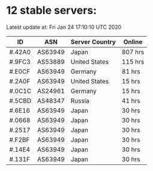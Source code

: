 # 12 stable servers:

Latest update at: Fri Jan 24 17:10:10 UTC 2020

| ID | ASN | Server Country | Online |
| -- | --- | -------------- | ------ |
| #.42A0 | AS63949 | Japan | 807 hrs |
| #.9FC3 | AS53889 | United States | 115 hrs |
| #.E0CF | AS63949 | Germany | 81 hrs |
| #.2A0F | AS63949 | United States | 15 hrs |
| #.0C1C | AS24961 | Germany | 15 hrs |
| #.5CBD | AS48347 | Russia | 41 hrs |
| #.6E16 | AS63949 | Japan | 30 hrs |
| #.0668 | AS63949 | Japan | 30 hrs |
| #.2517 | AS63949 | Japan | 30 hrs |
| #.F2BF | AS63949 | Japan | 30 hrs |
| #.14E4 | AS63949 | Japan | 30 hrs |
| #.131F | AS63949 | Japan | 30 hrs |

